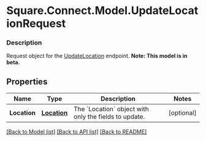 # Square.Connect.Model.UpdateLocationRequest

### Description

Request object for the [UpdateLocation](#endpoint-updatelocation) endpoint.
**Note: This model is in beta.**

## Properties

Name | Type | Description | Notes
------------ | ------------- | ------------- | -------------
**Location** | [**Location**](Location.md) | The &#x60;Location&#x60; object with only the fields to update. | [optional] 



[[Back to Model list]](../README.md#documentation-for-models) [[Back to API list]](../README.md#documentation-for-api-endpoints) [[Back to README]](../README.md)


